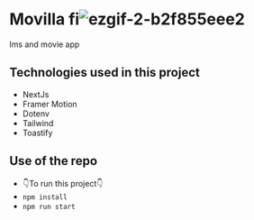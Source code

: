 # Movilla fi![ezgif-2-b2f855eee2](https://user-images.githubusercontent.com/83214912/216842444-a5c96737-df4b-49e0-8fbf-f1374b46540c.gif)
lms and movie app

## Technologies used in this project

- NextJs
- Framer Motion
- Dotenv
- Tailwind
- Toastify

## Use of the repo
- 👇To run this project👇
- `npm install`
- `npm run start`
